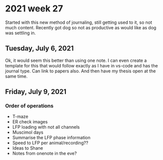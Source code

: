 # 2021 week 27

Started with this new method of journaling, still getting used to it, so not much content.
Recently got dog so not as productive as would like as dog was settling in.

## Tuesday, July 6, 2021

Ok, it would seem this better than using one note. I can even create a template for this that would follow exactly as I have in vs-code and has the journal type. Can link to papers also. And then have my thesis open at the same time.

## Friday, July 9, 2021

### Order of operations
- T-maze
- ER check images
- LFP loading with not all channels
- Muscimol days
- Summarise the LFP phase information
- Speed to LFP per animal/recording??
- Ideas to Shane
- Notes from onenote in the eve?